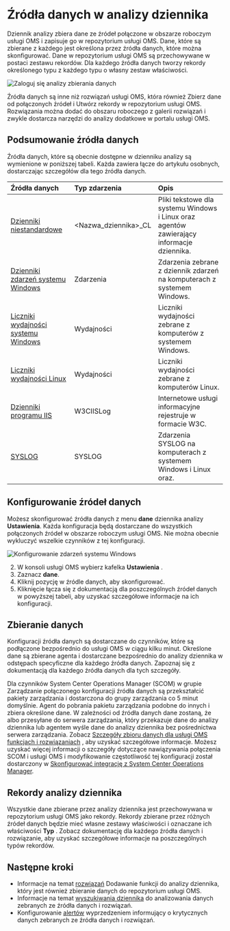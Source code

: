 <properties 
   pageTitle="Źródła danych w dzienniku analizy | Microsoft Azure"
   description="Źródła danych Definiowanie danych, że zbiera analizy dziennika z czynników i inne połączonych źródeł.  W tym artykule opisano pojęcia jak analizy dziennika korzysta ze źródeł danych, zawiera szczegółowe informacje o sposobie ich konfigurowania i zawiera podsumowanie dostępnych źródeł danych."
   services="log-analytics"
   documentationCenter=""
   authors="bwren"
   manager="jwhit"
   editor="tysonn" />
<tags 
   ms.service="log-analytics"
   ms.devlang="na"
   ms.topic="article"
   ms.tgt_pltfrm="na"
   ms.workload="infrastructure-services"
   ms.date="10/18/2016"
   ms.author="bwren" />

# <a name="data-sources-in-log-analytics"></a>Źródła danych w analizy dziennika

Dziennik analizy zbiera dane ze źródeł połączone w obszarze roboczym usługi OMS i zapisuje go w repozytorium usługi OMS.  Dane, które są zbierane z każdego jest określona przez źródła danych, które można skonfigurować.  Dane w repozytorium usługi OMS są przechowywane w postaci zestawu rekordów.  Dla każdego źródła danych tworzy rekordy określonego typu z każdego typu o własny zestaw właściwości.

![Zaloguj się analizy zbierania danych](./media/log-analytics-data-sources/overview.png)

Źródła danych są inne niż rozwiązań usługi OMS, która również Zbierz dane od połączonych źródeł i Utwórz rekordy w repozytorium usługi OMS.  Rozwiązania można dodać do obszaru roboczego z galerii rozwiązań i zwykle dostarcza narzędzi do analizy dodatkowe w portalu usługi OMS.  

## <a name="summary-of-data-sources"></a>Podsumowanie źródła danych

Źródła danych, które są obecnie dostępne w dzienniku analizy są wymienione w poniższej tabeli.  Każda zawiera łącze do artykułu osobnych, dostarczając szczegółów dla tego źródła danych.

| Źródła danych | Typ zdarzenia | Opis |
|:--|:--|:--|
| [Dzienniki niestandardowe](log-analytics-data-sources-custom-logs.md) | \<Nazwa_dziennika\>_CL | Pliki tekstowe dla systemu Windows i Linux oraz agentów zawierający informacje dziennika. |
| [Dzienniki zdarzeń systemu Windows](log-analytics-data-sources-windows-events.md) | Zdarzenia | Zdarzenia zebrane z dziennik zdarzeń na komputerach z systemem Windows. |
| [Liczniki wydajności systemu Windows](log-analytics-data-sources-performance-counters.md) | Wydajności | Liczniki wydajności zebrane z komputerów z systemem Windows. |
| [Liczniki wydajności Linux](log-analytics-data-sources-performance-counters.md) | Wydajności | Liczniki wydajności zebrane z komputerów Linux. |
| [Dzienniki programu IIS](log-analytics-data-sources-iis-logs.md) | W3CIISLog | Internetowe usługi informacyjne rejestruje w formacie W3C. |
| [SYSLOG](log-analytics-data-sources-syslog.md) | SYSLOG | Zdarzenia SYSLOG na komputerach z systemem Windows i Linux oraz. |

## <a name="configuring-data-sources"></a>Konfigurowanie źródeł danych

Możesz skonfigurować źródła danych z menu **dane** dziennika analizy **Ustawienia**.  Każda konfiguracja będą dostarczane do wszystkich połączonych źródeł w obszarze roboczym usługi OMS.  Nie można obecnie wykluczyć wszelkie czynników z tej konfiguracji.

![Konfigurowanie zdarzeń systemu Windows](./media/log-analytics-data-sources/configure-events.png)

2. W konsoli usługi OMS wybierz kafelka **Ustawienia** .
3. Zaznacz **dane**.
4. Kliknij pozycję w źródle danych, aby skonfigurować.
5. Kliknięcie łącza się z dokumentacją dla poszczególnych źródeł danych w powyższej tabeli, aby uzyskać szczegółowe informacje na ich konfiguracji.

## <a name="data-collection"></a>Zbieranie danych

Konfiguracji źródła danych są dostarczane do czynników, które są podłączone bezpośrednio do usługi OMS w ciągu kilku minut.  Określone dane są zbierane agenta i dostarczane bezpośrednio do analizy dziennika w odstępach specyficzne dla każdego źródła danych.  Zapoznaj się z dokumentacją dla każdego źródła danych dla tych szczegóły.

Dla czynników System Center Operations Manager (SCOM) w grupie Zarządzanie połączonego konfiguracji źródła danych są przekształcić pakiety zarządzania i dostarczona do grupy zarządzania co 5 minut domyślnie.  Agent do pobrania pakietu zarządzania podobne do innych i zbiera określone dane. W zależności od źródła danych dane zostaną, że albo przesyłane do serwera zarządzania, który przekazuje dane do analizy dziennika lub agentem wyśle dane do analizy dziennika bez pośrednictwa serwera zarządzania. Zobacz [Szczegóły zbioru danych dla usługi OMS funkcjach i rozwiązaniach](log-analytics-add-solutions.md#data-collection-details-for-oms-features-and-solutions) , aby uzyskać szczegółowe informacje.  Możesz uzyskać więcej informacji o szczegóły dotyczące nawiązywania połączenia SCOM i usługi OMS i modyfikowanie częstotliwość tej konfiguracji został dostarczony w [Skonfigurować integrację z System Center Operations Manager](log-analytics-om-agents.md).

## <a name="log-analytics-records"></a>Rekordy analizy dziennika

Wszystkie dane zbierane przez analizy dziennika jest przechowywana w repozytorium usługi OMS jako rekordy.  Rekordy zbierane przez różnych źródeł danych będzie mieć własne zestawy właściwości i oznaczane ich właściwości **Typ** .  Zobacz dokumentację dla każdego źródła danych i rozwiązanie, aby uzyskać szczegółowe informacje na poszczególnych typów rekordów.


## <a name="next-steps"></a>Następne kroki

- Informacje na temat [rozwiązań](log-analytics-add-solutions.md) Dodawanie funkcji do analizy dziennika, który jest również zbieranie danych do repozytorium usługi OMS.
- Informacje na temat [wyszukiwania dziennika](log-analytics-log-searches.md) do analizowania danych zebranych ze źródła danych i rozwiązań.  
- Konfigurowanie [alertów](log-analytics-alerts.md) wyprzedzeniem informujący o krytycznych danych zebranych ze źródła danych i rozwiązań.
